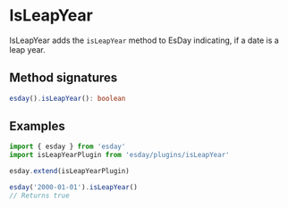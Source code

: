 # IsLeapYear

IsLeapYear adds the `isLeapYear` method to EsDay indicating, if a date is a leap year.

## Method signatures
```typescript
esday().isLeapYear(): boolean
```

## Examples
```typescript
import { esday } from 'esday'
import isLeapYearPlugin from 'esday/plugins/isLeapYear'

esday.extend(isLeapYearPlugin)

esday('2000-01-01').isLeapYear()
// Returns true
```
